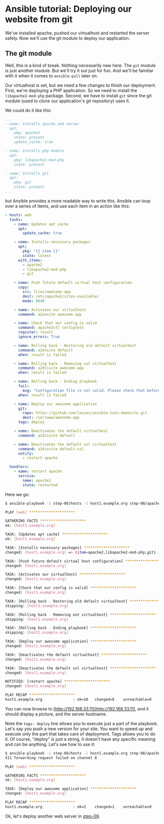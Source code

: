 # Ansible tutorial: Deploying our website from git

We've installed apache, pushed our virtualhost and restarted the server safely.
Now we'll use the git module to deploy our application.

## The git module

Well, this is a kind of break. Nothing necessarily new here. The `git` module
is just another module. But we'll try it out just for fun. And we'll be
familiar with it when it comes to `ansible-pull` later on.

Our virtualhost is set, but we need a few changes to finish our deployment.
First, we're deploying a PHP application. So we need to install the
`libapache2-mod-php` package. Second, we have to install `git` since the
git module (used to clone our application's git repository) uses it.

We could do it like this:

```yaml
...
- name: Installs apache web server
  apt:
    pkg: apache2
    state: present
    update_cache: true

- name: Installs php module
  apt:
    pkg: libapache2-mod-php
    state: present

- name: Installs git
  apt:
    pkg: git
    state: present
...
```

but Ansible provides a more readable way to write this. Ansible can loop over a
series of items, and use each item in an action like this:

```yaml
- hosts: web
  tasks:
    - name: Updates apt cache
      apt:
        update_cache: true

    - name: Installs necessary packages
      apt:
        pkg: "{{ item }}"
        state: latest
      with_items:
        - apache2
        - libapache2-mod-php
        - git

    - name: Push future default virtual host configuration
      copy:
        src: files/awesome-app
        dest: /etc/apache2/sites-available/
        mode: 0640

    - name: Activates our virtualhost
      command: a2ensite awesome-app

    - name: Check that our config is valid
      command: apache2ctl configtest
      register: result
      ignore_errors: True

    - name: Rolling back - Restoring old default virtualhost
      command: a2ensite default
      when: result is failed

    - name: Rolling back - Removing out virtualhost
      command: a2dissite awesome-app
      when: result is failed

    - name: Rolling back - Ending playbook
      fail:
        msg: "Configuration file is not valid. Please check that before re-running the playbook."
      when: result is failed

    - name: Deploy our awesome application
      git:
        repo: https://github.com/leucos/ansible-tuto-demosite.git
        dest: /var/www/awesome-app
      tags: deploy

    - name: Deactivates the default virtualhost
      command: a2dissite default

    - name: Deactivates the default ssl virtualhost
      command: a2dissite default-ssl
      notify:
        - restart apache

  handlers:
    - name: restart apache
      service:
        name: apache2
        state: restarted
```

Here we go:

```bash
$ ansible-playbook -i step-08/hosts -l host1.example.org step-08/apache.yml

PLAY [web] *********************

GATHERING FACTS *********************
ok: [host1.example.org]

TASK: [Updates apt cache] *********************
ok: [host1.example.org]

TASK: [Installs necessary packages] *********************
changed: [host1.example.org] => (item=apache2,libapache2-mod-php,git)

TASK: [Push future default virtual host configuration] *********************
changed: [host1.example.org]

TASK: [Activates our virtualhost] *********************
changed: [host1.example.org]

TASK: [Check that our config is valid] *********************
changed: [host1.example.org]

TASK: [Rolling back - Restoring old default virtualhost] *********************
skipping: [host1.example.org]

TASK: [Rolling back - Removing out virtualhost] *********************
skipping: [host1.example.org]

TASK: [Rolling back - Ending playbook] *********************
skipping: [host1.example.org]

TASK: [Deploy our awesome application] *********************
changed: [host1.example.org]

TASK: [Deactivates the default virtualhost] *********************
changed: [host1.example.org]

TASK: [Deactivates the default ssl virtualhost] *********************
changed: [host1.example.org]

NOTIFIED: [restart apache] *********************
changed: [host1.example.org]

PLAY RECAP *********************
host1.example.org              : ok=10   changed=8    unreachable=0    failed=0
```

You can now browse to [http://192.168.33.11](http://192.168.33.11), and it
should display a picture, and the server hostname.

Note the `tags: deploy` line allows you to execute just a part of the playbook.
Let's say you push a new version for your site. You want to speed up and
execute only the part that takes care of deployment. Tags allows you to do it.
Of course, "deploy" is just a string, it doesn't have any specific meaning and
can be anything. Let's see how to use it:

```bash
$ ansible-playbook -i step-08/hosts -l host1.example.org step-08/apache.yml -t deploy
X11 forwarding request failed on channel 0

PLAY [web] *********************

GATHERING FACTS *********************
ok: [host1.example.org]

TASK: [Deploy our awesome application] *********************
changed: [host1.example.org]

PLAY RECAP *********************
host1.example.org              : ok=2    changed=1    unreachable=0    failed=0
```

Ok, let's deploy another web server in
[step-09](https://github.com/leucos/ansible-tuto/tree/master/step-09).
